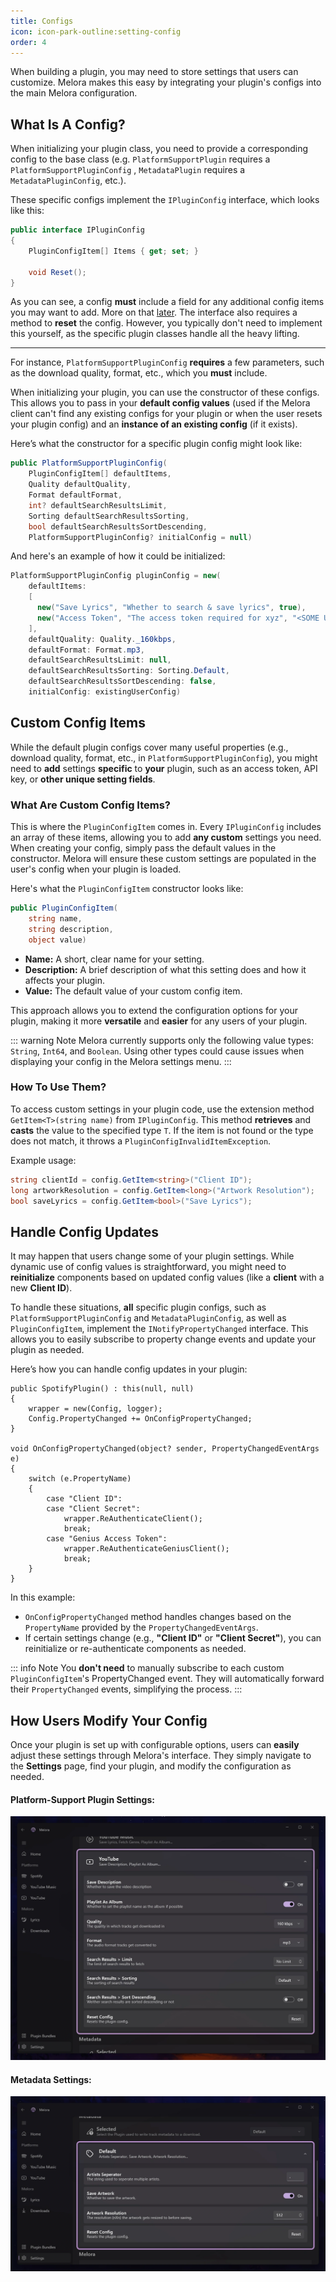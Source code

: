 ```yaml
---
title: Configs
icon: icon-park-outline:setting-config
order: 4
---
```


When building a plugin, you may need to store settings that users can customize. Melora makes this easy by integrating your plugin's configs into the main Melora configuration.


## What Is A Config?
When initializing your plugin class, you need to provide a corresponding config to the base class (e.g. `PlatformSupportPlugin` requires a `PlatformSupportPluginConfig` , `MetadataPlugin` requires a `MetadataPluginConfig`, etc.).

These specific configs implement the `IPluginConfig` interface, which looks like this:
```cs
public interface IPluginConfig
{
    PluginConfigItem[] Items { get; set; }

    void Reset();
}
```
As you can see, a config **must** include a field for any additional config items you may want to add. More on that [later](/Melora/plugin-development/configs.html#custom-config-items). The interface also requires a method to **reset** the config. However, you typically don't need to implement this yourself, as the specific plugin classes handle all the heavy lifting.

---

For instance, `PlatformSupportPluginConfig` **requires** a few parameters, such as the download quality, format, etc., which you **must** include.

When initializing your plugin, you can use the constructor of these configs. This allows you to pass in your **default config values** (used if the Melora client can't find any existing configs for your plugin or when the user resets your plugin config) and an **instance of an existing config** (if it exists).

Here’s what the constructor for a specific plugin config might look like:
```cs
public PlatformSupportPluginConfig(
    PluginConfigItem[] defaultItems,
    Quality defaultQuality,
    Format defaultFormat,
    int? defaultSearchResultsLimit,
    Sorting defaultSearchResultsSorting,
    bool defaultSearchResultsSortDescending,
    PlatformSupportPluginConfig? initialConfig = null)
```
And here's an example of how it could be initialized:
```cs
PlatformSupportPluginConfig pluginConfig = new(
    defaultItems:
    [
      new("Save Lyrics", "Whether to search & save lyrics", true),
      new("Access Token", "The access token required for xyz", "<SOME USER ACCESS TOKEN>")
    ],
    defaultQuality: Quality._160kbps,
    defaultFormat: Format.mp3,
    defaultSearchResultsLimit: null,
    defaultSearchResultsSorting: Sorting.Default,
    defaultSearchResultsSortDescending: false,
    initialConfig: existingUserConfig)
```


## Custom Config Items
While the default plugin configs cover many useful properties (e.g., download quality, format, etc., in `PlatformSupportPluginConfig`), you might need to **add** settings **specific** to **your** plugin, such as an access token, API key, or **other unique setting fields**.

### What Are Custom Config Items?
This is where the `PluginConfigItem` comes in. Every `IPluginConfig` includes an array of these items, allowing you to add **any custom** settings you need. When creating your config, simply pass the default values in the constructor. Melora will ensure these custom settings are populated in the user's config when your plugin is loaded.

Here's what the `PluginConfigItem` constructor looks like:
```cs
public PluginConfigItem(
    string name,
    string description,
    object value)
```
- **Name:** A short, clear name for your setting.
- **Description:** A brief description of what this setting does and how it affects your plugin.
- **Value:** The default value of your custom config item.

This approach allows you to extend the configuration options for your plugin, making it more **versatile** and **easier** for any users of your plugin.

::: warning Note
Melora currently supports only the following value types: `String`, `Int64`, and `Boolean`. Using other types could cause issues when displaying your config in the Melora settings menu.
:::

### How To Use Them?
To access custom settings in your plugin code, use the extension method `GetItem<T>(string name)` from `IPluginConfig`. This method **retrieves** and **casts** the value to the specified type `T`. If the item is not found or the type does not match, it throws a `PluginConfigInvalidItemException`.

Example usage:
```cs
string clientId = config.GetItem<string>("Client ID");
long artworkResolution = config.GetItem<long>("Artwork Resolution");
bool saveLyrics = config.GetItem<bool>("Save Lyrics");
```

## Handle Config Updates
It may happen that users change some of your plugin settings. While dynamic use of config values is straightforward, you might need to **reinitialize** components based on updated config values (like a **client** with a new **Client ID**).

To handle these situations, **all** specific plugin configs, such as `PlatformSupportPluginConfig` and `MetadataPluginConfig`, as well as `PluginConfigItem`, implement the `INotifyPropertyChanged` interface. This allows you to easily subscribe to property change events and update your plugin as needed.

Here’s how you can handle config updates in your plugin:
```cs{4,13,16}
public SpotifyPlugin() : this(null, null)
{
    wrapper = new(Config, logger);
    Config.PropertyChanged += OnConfigPropertyChanged;
}

void OnConfigPropertyChanged(object? sender, PropertyChangedEventArgs e)
{
    switch (e.PropertyName)
    {
        case "Client ID":
        case "Client Secret":
            wrapper.ReAuthenticateClient();
            break;
        case "Genius Access Token":
            wrapper.ReAuthenticateGeniusClient();
            break;
    }
}
```
In this example:
- `OnConfigPropertyChanged` method handles changes based on the `PropertyName` provided by the `PropertyChangedEventArgs`.
- If certain settings change (e.g., **"Client ID"** or **"Client Secret"**), you can reinitialize or re-authenticate components as needed.

::: info Note
You **don't need** to manually subscribe to each custom `PluginConfigItem`'s PropertyChanged event. They will automatically forward their `PropertyChanged` events, simplifying the process.
:::


## How Users Modify Your Config
Once your plugin is set up with configurable options, users can **easily** adjust these settings through Melora's interface. They simply navigate to the **Settings** page, find your plugin, and modify the configuration as needed.

#### Platform-Support Plugin Settings:
![](/guide/platform-support-configure.webp)

#### Metadata Settings:
![](/guide/metadata-configure.webp)
